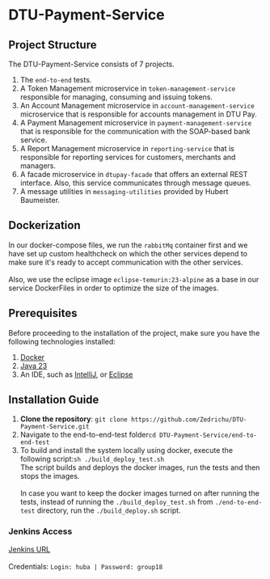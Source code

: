 # DTU-Payment-Service

## Project Structure
The DTU-Payment-Service consists of 7 projects.
<br>
1. The ``end-to-end`` tests.
2. A Token Management microservice in ``token-management-service`` responsible for managing, consuming and issuing tokens.
3. An Account Management microservice in ``account-management-service`` microservice that is responsible for accounts management in DTU Pay.
4. A Payment Management microservice in ``payment-management-service`` that is responsible for the communication with the SOAP-based bank service.
5. A Report Management microservice in ``reporting-service`` that is responsible for reporting services for customers, merchants and managers.
6. A facade microservice in ``dtupay-facade`` that offers an external REST interface. Also, this service communicates through message queues.
7. A message utilities in ``messaging-utilities`` provided by Hubert Baumeister.

## Dockerization
In our docker-compose files, we run the ``rabbitMq`` container first and we have set up custom healthcheck on which the other services depend  to make sure it's ready to accept communication with the other services.
<br><br>
Also, we use the eclipse image ``eclipse-temurin:23-alpine`` as a base in our service DockerFiles in order to optimize the size of the images. 

## Prerequisites
Before proceeding to the installation of the project, make sure you have the following technologies installed:
1. [Docker](https://www.docker.com/)
2. [Java 23](https://www.oracle.com/java/technologies/downloads/)
3. An IDE, such as [IntelliJ](https://www.jetbrains.com/idea/download/), or [Eclipse](https://www.eclipse.org/downloads/)
## Installation Guide

1. **Clone the repository**:
``git clone https://github.com/Zedrichu/DTU-Payment-Service.git``
2. Navigate to the end-to-end-test folder``cd DTU-Payment-Service/end-to-end-test``
3. To build and install the system locally using docker, execute the following script:``sh ./build_deploy_test.sh``
<br>The script builds and deploys the docker images, run the tests and then stops the images.
<br><br>
In case you want to keep the docker images turned on after running the tests, instead of running the ``./build_deploy_test.sh`` from ``./end-to-end-test`` directory, run the ``./build_deploy.sh`` script.

### Jenkins Access
[Jenkins URL](http://fm-18.compute.dtu.dk:8282/view/DTUPay-Platform/)
<br><br>
Credentials:
``Login: huba |
Password: group18``